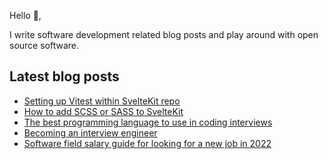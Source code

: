 Hello 👋,

I write software development related blog posts and play around with open source software.

<!-- [Blog](//blog.hao.dev) -->

<!--
**h-dong/h-dong** is a ✨ _special_ ✨ repository because its `README.md` (this file) appears on your GitHub profile.

Here are some ideas to get you started:

- 🔭 I’m currently working on ...
- 🌱 I’m currently learning ...
- 👯 I’m looking to collaborate on ...
- 🤔 I’m looking for help with ...
- 💬 Ask me about ...
- 📫 How to reach me: ...
- 😄 Pronouns: ...
- ⚡ Fun fact: ...
-->

## Latest blog posts
<!-- BLOG-POST-LIST:START -->
- [Setting up Vitest within SvelteKit repo](https://blog.hao.dev/setting-up-vitest-within-sveltekit-repo)
- [How to add SCSS or SASS to SvelteKit](https://blog.hao.dev/how-to-add-scss-or-sass-to-sveltekit)
- [The best programming language to use in coding interviews](https://blog.hao.dev/the-best-programming-language-to-use-in-coding-interviews)
- [Becoming an interview engineer](https://blog.hao.dev/becoming-an-interview-engineer)
- [Software field salary guide for looking for a new job in 2022](https://blog.hao.dev/software-field-salary-guide-for-looking-for-a-new-job-in-2022)
<!-- BLOG-POST-LIST:END -->
